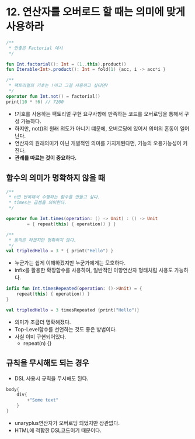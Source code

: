 # 12. 연산자를 오버로드 할 때는 의미에 맞게 사용하라
```kotlin
/**
 * 안좋은 Factorial 예시
 */

fun Int.factorial(): Int = (1..this).product()
fun Iterable<Int>.product(): Int = fold(1) {acc, i -> acc*i }

/**
 * 팩토리얼의 기호는 !이고 그걸 사용하고 싶다면?
 */
operator fun Int.not() = factorial()
print(10 * !6) // 7200
```
- !기호를 사용하는 팩토리얼 구현 요구사항에 만족하는 코드를 오버로딩을 통해서 구성 가능하다.
- 하지만, not()의 원래 의도가 아니기 떄문에, 오버로딩에 있어서 의미의 혼동이 일어난다.
- 연산자의 원래의미가 아닌 개별적인 의미를 가지게된다면, 기능의 오용가능성이 커진다.
- **관례를 따르는 것이 중요하다.**

## 함수의 의미가 명확하지 않을 때
```kotlin
/**
 * n번 반복해서 수행하는 함수를 만들고 싶다.
 * times는 곱셈을 의미한다.
 */

operator fun Int.times(operation: () -> Unit) : () -> Unit 
        = { repeat(this) { operation() } }

/**
 * 동작은 하겠지만 명확하지 않다.
 */
val tripledHello = 3 * { print("Hello") }
```
- 누군가는 쉽게 이해하겠지만 누군가에게는 모호하다.
- infix를 활용한 확장함수를 사용하여, 일반적인 이항연산자 형태처럼 사용도 가능하다.

```kotlin
infix fun Int.timesRepeated(operation: ()->Unit) = {
    repeat(this) { operation() }
}

val tripledHello = 3 timesRepeated {print("Hello")}
```
- 의미가 조금더 명확해졌다.
- Top-Level함수를 선언하는 것도 좋은 방법이다.
- 사실 이미 구현되어있다. 
  - repeat(n) {}

## 규칙을 무시해도 되는 경우
- DSL 사용시 규칙을 무시해도 된다.
```kotlin
body{
    div{
        +"Some text"
    }
}
```
- unaryplus연산자가 오버로딩 되었지만 상관없다.
- HTML에 적합한 DSL코드이기 때문이다.